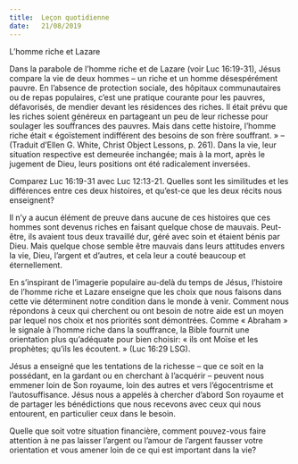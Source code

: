 ```yaml
---
title:  Leçon quotidienne
date:   21/08/2019
---
```


L’homme riche et Lazare

Dans la parabole de l’homme riche et de Lazare (voir Luc 16:19-31), Jésus compare la vie de deux hommes – un riche et un homme désespérément pauvre. En l’absence de protection sociale, des hôpitaux communautaires ou de repas populaires, c’est une pratique courante pour les pauvres, défavorisés, de mendier devant les résidences des riches. Il était prévu que les riches soient généreux en partageant un peu de leur richesse pour soulager les souffrances des pauvres. Mais dans cette histoire, l’homme riche était « égoïstement indifférent des besoins de son frère souffrant. » – (Traduit d’Ellen G. White, Christ Object Lessons, p. 261). Dans la vie, leur situation respective est demeurée inchangée; mais à la mort, après le jugement de Dieu, leurs positions ont été radicalement inversées.

Comparez Luc 16:19-31 avec Luc 12:13-21. Quelles sont les similitudes et les différences entre ces deux histoires, et qu’est-ce que les deux récits nous enseignent?

Il n’y a aucun élément de preuve dans aucune de ces histoires que ces hommes sont devenus riches en faisant quelque chose de mauvais. Peut-être, ils avaient tous deux travaillé dur, géré avec soin et étaient bénis par Dieu. Mais quelque chose semble être mauvais dans leurs attitudes envers la vie, Dieu, l’argent et d’autres, et cela leur a couté beaucoup et éternellement.

En s’inspirant de l’imagerie populaire au-delà du temps de Jésus, l’histoire de l’homme riche et Lazare enseigne que les choix que nous faisons dans cette vie déterminent notre condition dans le monde à venir. Comment nous répondons à ceux qui cherchent ou ont besoin de notre aide est un moyen par lequel nos choix et nos priorités sont démontrées. Comme « Abraham » le signale à l’homme riche dans la souffrance, la Bible fournit une orientation plus qu’adéquate pour bien choisir: « ils ont Moïse et les prophètes; qu’ils les écoutent. » (Luc 16:29 LSG).

Jésus a enseigné que les tentations de la richesse – que ce soit en la possédant, en la gardant ou en cherchant à l’acquérir – peuvent nous emmener loin de Son royaume, loin des autres et vers l’égocentrisme et l’autosuffisance. Jésus nous a appelés à chercher d’abord Son royaume et de partager les bénédictions que nous recevons avec ceux qui nous entourent, en particulier ceux dans le besoin.

Quelle que soit votre situation financière, comment pouvez-vous faire attention à ne pas laisser l’argent ou l’amour de l’argent fausser votre orientation et vous amener loin de ce qui est important dans la vie?
